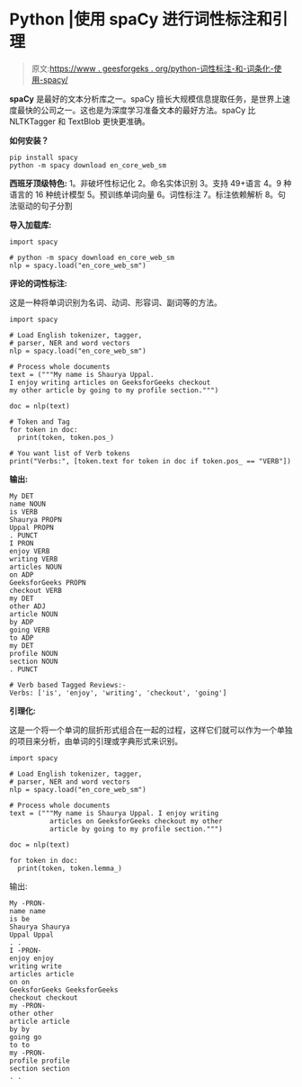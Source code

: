# Python |使用 spaCy 进行词性标注和引理

> 原文:[https://www . geesforgeks . org/python-词性标注-和-词条化-使用-spacy/](https://www.geeksforgeeks.org/python-pos-tagging-and-lemmatization-using-spacy/)

**spaCy** 是最好的文本分析库之一。spaCy 擅长大规模信息提取任务，是世界上速度最快的公司之一。这也是为深度学习准备文本的最好方法。spaCy 比 NLTKTagger 和 TextBlob 更快更准确。

**如何安装？**

```
pip install spacy
python -m spacy download en_core_web_sm

```

**西班牙顶级特色:**
1。非破坏性标记化
2。命名实体识别
3。支持 49+语言
4。9 种语言的 16 种统计模型
5。预训练单词向量
6。词性标注
7。标注依赖解析
8。句法驱动的句子分割

**导入加载库:**

```
import spacy

# python -m spacy download en_core_web_sm
nlp = spacy.load("en_core_web_sm")
```

**评论的词性标注:**

这是一种将单词识别为名词、动词、形容词、副词等的方法。

```
import spacy

# Load English tokenizer, tagger, 
# parser, NER and word vectors
nlp = spacy.load("en_core_web_sm")

# Process whole documents
text = ("""My name is Shaurya Uppal. 
I enjoy writing articles on GeeksforGeeks checkout
my other article by going to my profile section.""")

doc = nlp(text)

# Token and Tag
for token in doc:
  print(token, token.pos_)

# You want list of Verb tokens
print("Verbs:", [token.text for token in doc if token.pos_ == "VERB"])
```

**输出:**

```
My DET
name NOUN
is VERB
Shaurya PROPN
Uppal PROPN
. PUNCT
I PRON
enjoy VERB
writing VERB
articles NOUN
on ADP
GeeksforGeeks PROPN
checkout VERB
my DET
other ADJ
article NOUN
by ADP
going VERB
to ADP
my DET
profile NOUN
section NOUN
. PUNCT

# Verb based Tagged Reviews:-
Verbs: ['is', 'enjoy', 'writing', 'checkout', 'going']

```

**引理化:**

这是一个将一个单词的屈折形式组合在一起的过程，这样它们就可以作为一个单独的项目来分析，由单词的引理或字典形式来识别。

```
import spacy

# Load English tokenizer, tagger,
# parser, NER and word vectors
nlp = spacy.load("en_core_web_sm")

# Process whole documents
text = ("""My name is Shaurya Uppal. I enjoy writing
          articles on GeeksforGeeks checkout my other
          article by going to my profile section.""")

doc = nlp(text)

for token in doc:
  print(token, token.lemma_)
```

输出:

```
My -PRON-
name name
is be
Shaurya Shaurya
Uppal Uppal
. .
I -PRON-
enjoy enjoy
writing write
articles article
on on
GeeksforGeeks GeeksforGeeks
checkout checkout
my -PRON-
other other
article article
by by
going go
to to
my -PRON-
profile profile
section section
. .

```